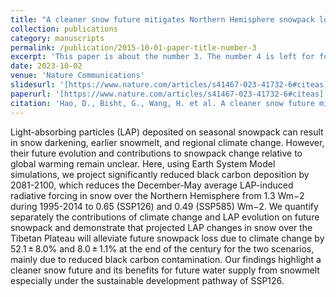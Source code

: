 ```yaml
---
title: "A cleaner snow future mitigates Northern Hemisphere snowpack loss from warming"
collection: publications
category: manuscripts
permalink: /publication/2015-10-01-paper-title-number-3
excerpt: 'This paper is about the number 3. The number 4 is left for future work.'
date: 2023-10-02
venue: 'Nature Communications'
slidesurl: '[https://www.nature.com/articles/s41467-023-41732-6#citeas]'
paperurl: '[https://www.nature.com/articles/s41467-023-41732-6#citeas]'
citation: 'Hao, D., Bisht, G., Wang, H. et al. A cleaner snow future mitigates Northern Hemisphere snowpack loss from warming. Nat Commun 14, 6074 (2023). https://doi.org/10.1038/s41467-023-41732-6'
---
```


Light-absorbing particles (LAP) deposited on seasonal snowpack can result in snow darkening, earlier snowmelt, and regional climate change. However, their future evolution and contributions to snowpack change relative to global warming remain unclear. Here, using Earth System Model simulations, we project significantly reduced black carbon deposition by 2081-2100, which reduces the December-May average LAP-induced radiative forcing in snow over the Northern Hemisphere from 1.3 Wm−2 during 1995-2014 to 0.65 (SSP126) and 0.49 (SSP585) Wm−2. We quantify separately the contributions of climate change and LAP evolution on future snowpack and demonstrate that projected LAP changes in snow over the Tibetan Plateau will alleviate future snowpack loss due to climate change by 52.1 ± 8.0% and 8.0 ± 1.1% at the end of the century for the two scenarios, mainly due to reduced black carbon contamination. Our findings highlight a cleaner snow future and its benefits for future water supply from snowmelt especially under the sustainable development pathway of SSP126.
